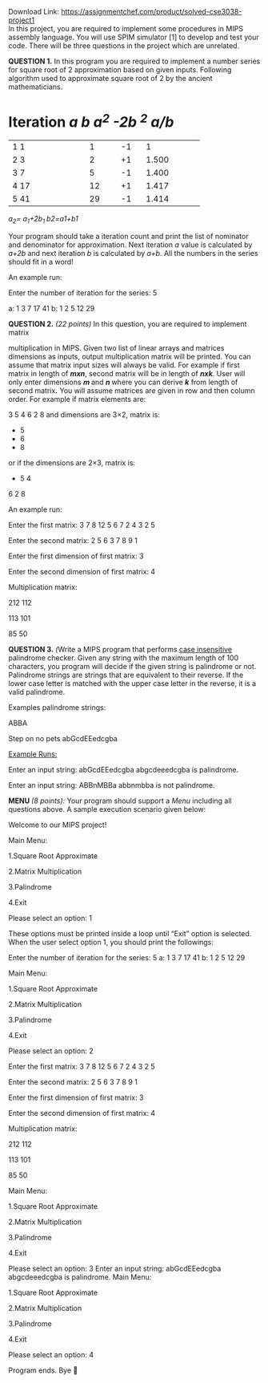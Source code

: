 Download Link: https://assignmentchef.com/product/solved-cse3038-project1
<br>
In this project, you are required to implement some procedures in MIPS assembly language. You will use SPIM simulator [1] to develop and test your code. There will be three questions in the project which are unrelated.

<strong>QUESTION 1.</strong>  In this program you are required to implement a number series for square root of 2 approximation based on given inputs. Following algorithm used to approximate square root  of 2 by the ancient mathematicians.

<h1> Iteration             <em>a</em> <em>        </em>   <em>b</em> <em>        </em>   <em>a</em><em><sup>2</sup></em>  <em>-2b</em> <em><sup>2</sup></em>    <em>           </em>  <em>a/b</em></h1>

<table width="320">

 <tbody>

  <tr>

   <td width="138">1                      1</td>

   <td width="47">1</td>

   <td width="34">-1</td>

   <td width="100">1</td>

  </tr>

  <tr>

   <td width="138">2                      3</td>

   <td width="47">2</td>

   <td width="34">+1</td>

   <td width="100">1.500</td>

  </tr>

  <tr>

   <td width="138">3                      7</td>

   <td width="47">5</td>

   <td width="34">-1</td>

   <td width="100">1.400</td>

  </tr>

  <tr>

   <td width="138">4                      17</td>

   <td width="47">12</td>

   <td width="34">+1</td>

   <td width="100">1.417</td>

  </tr>

  <tr>

   <td width="138">5                      41</td>

   <td width="47">29</td>

   <td width="34">-1</td>

   <td width="100">1.414</td>

  </tr>

 </tbody>

</table>

<em>a</em><em><sub>2</sub>= a</em><em><sub>1</sub>+2b</em><em><sub>1 </sub>b</em><em>2=a</em><em>1+b</em><em>1</em>

Your program should take a iteration count and print the list of nominator and denominator for approximation. Next iteration <em>a</em> value is calculated by<em> a+2b </em>and next iteration <em>b</em> is calculated by <em>a+b</em>. All the numbers in the series should fit in a word!

An example run:

Enter the number of iteration for the series: 5

a: 1 3 7 17 41 b: 1 2 5 12 29

<strong>QUESTION  2</strong><strong>.</strong><em> (22 points)</em> In this question, you are required to implement matrix

multiplication in MIPS. Given two list of linear arrays and matrices dimensions as inputs, output multiplication matrix will be printed. You can assume that matrix input sizes will always be valid. For example if first matrix in length of <strong><em>mxn</em></strong>, second matrix will be in length of <strong><em>nxk</em></strong>. User will only enter dimensions <strong><em>m </em></strong>and <strong><em>n </em></strong>where you can derive <strong><em>k</em></strong> from length of second matrix<strong><em>.</em></strong> You will assume matrices are given in row and then column order.  For example if matrix elements are:

3 5 4 6 2 8 and dimensions are 3×2, matrix is:

<ul>

 <li>5</li>

 <li>6</li>

 <li>8</li>

</ul>

or if the dimensions are 2×3, matrix is:

<ul>

 <li>5 4</li>

</ul>

6 2 8

An example run:

Enter the first matrix:  3 7 8 12 5 6 7 2 4 3 2 5

Enter the second matrix: 2 5 6 3 7 8 9 1

Enter the first dimension of first matrix: 3

Enter the second dimension of first matrix: 4

Multiplication matrix:

212      112

113      101

85        50

<strong>QUESTION 3.</strong> <em>(</em>Write a MIPS program that performs <u>case insensitive</u> palindrome checker. Given any string with the maximum length of 100 characters, you program will decide if the given string is palindrome or not. Palindrome strings are strings that are equivalent to their reverse. If the lower case letter is matched with the upper case letter in the reverse, it is a valid palindrome.

Examples palindrome strings:

ABBA

Step on no pets abGcdEEedcgba

<u>Example Runs:</u>

Enter an input string: abGcdEEedcgba abgcdeeedcgba is palindrome.

Enter an input string: ABBnMBBa abbnmbba is not palindrome.

<strong>MENU  </strong><em>(8 points): </em>Your program should support a <em>Menu</em> including all questions above. A sample execution scenario given below:

Welcome to our MIPS project!

Main Menu:

1.Square Root Approximate

2.Matrix Multiplication

3.Palindrome

4.Exit

Please select an option: 1

These options must be printed inside a loop until “Exit” option is selected.  When the user select option 1, you should print the followings:

Enter the number of iteration for the series: 5 a: 1 3 7 17 41 b: 1 2 5 12 29

Main Menu:

1.Square Root Approximate

2.Matrix Multiplication

3.Palindrome

4.Exit

Please select an option: 2

Enter the first matrix:  3 7 8 12 5 6 7 2 4 3 2 5

Enter the second matrix: 2 5 6 3 7 8 9 1

Enter the first dimension of first matrix: 3

Enter the second dimension of first matrix: 4

Multiplication matrix:

212 112

113 101

85 50

Main Menu:

1.Square Root Approximate

2.Matrix Multiplication

3.Palindrome

4.Exit

Please select an option: 3 Enter an input string: abGcdEEedcgba abgcdeeedcgba is palindrome. Main Menu:

1.Square Root Approximate

2.Matrix Multiplication

3.Palindrome

4.Exit

Please select an option: 4

Program ends. Bye &#x1f642;